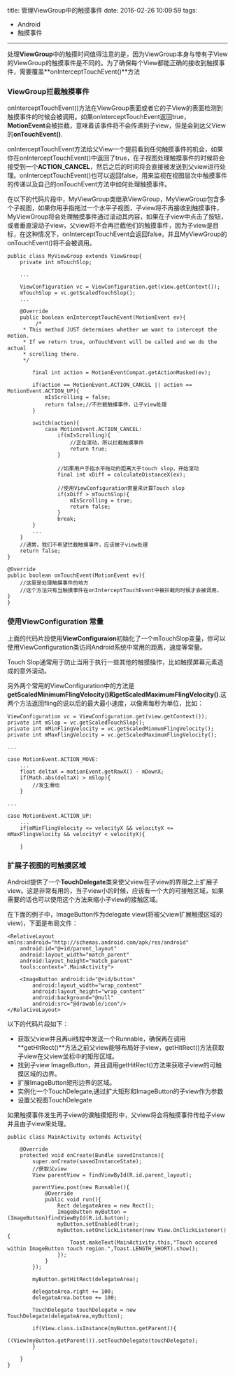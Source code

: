 title: 管理ViewGroup中的触摸事件
date: 2016-02-26 10:09:59
tags:
- Android
- 触摸事件

---

处理**ViewGroup**中的触摸时间值得注意的是，因为ViewGroup本身与带有子View的ViewGroup的触摸事件是不同的。为了确保每个View都能正确的接收到触摸事件，需要覆盖**onInterceptTouchEvent()**方法

### ViewGroup拦截触摸事件

onInterceptTouchEvent()方法在ViewGroup表面或者它的子View的表面检测到触摸事件的时候会被调用。如果onInterceptTouchEvent返回true，**MotionEvent**会被拦截，意味着该事件将不会传递到子view，但是会到达父View的**onTouchEvent()**.

onInterceptTouchEvent方法给父View一个提前看到任何触摸事件的机会，如果你在onInterceptTouchEvent()中返回了true，在子视图处理触摸事件的时候将会接受到一个**ACTION_CANCEL**，然后之后的时间将会直接被发送到父view进行处理。onInterceptTouchEvent()也可以返回false，用来监视在视图层次中触摸事件的传递以及自己的onTouchEvent方法中如何处理触摸事件。

在以下的代码片段中，MyViewGroup类继承ViewGroup，MyViewGroup包含多个子视图，如果你用手指拖过一个水平子视图，子view将不再接收到触摸事件，MyViewGroup将会处理触摸事件通过滚动其内容，如果在子view中点击了按钮，或者垂直滚动子view，父view将不会再拦截他们的触摸事件，因为子view是目标，在这种情况下，onInterceptTouchEvent会返回false，并且MyViewGroup的onTouchEvent()将不会被调用。

	public class MyViewGroup extends ViewGroup{
		private int mTouchSlop;
		
		...
		
		ViewConfiguration vc = ViewConfiguration.get(view.getContext());
		mTouchSlop = vc.getScaledTouchSlop();
		...
		
		@Override
		public boolean onInterceptTouchEvent(MotionEvent ev){
			 /*
         * This method JUST determines whether we want to intercept the motion.
         * If we return true, onTouchEvent will be called and we do the actual
         * scrolling there.
         */
			
			final int action = MotionEventCompat.getActionMasked(ev);
			
			if(action == MotionEvent.ACTION_CANCEL || action == MotionEvent.ACTION_UP){
				mIsScrolling = false;
				return false;//不拦截触摸事件，让子view处理
			}
			
			switch(action){
				case MotionEvent.ACTION_CANCEL:
					if(mIsScrolling){
						//正在滚动，所以拦截触摸事件
						return true;
					}
					
					//如果用户手指水平拖动的距离大于touch slop，开始滚动
					final int xDiff = calculateDistanceX(ex);
					
					//使用ViewConfiguration常量来计算Touch slop
					if(xDiff > mTouchSlop){
						mIsScrolling = true;
						return false;
					}
					break;
			}
			...
		}
		//通常，我们不希望拦截触摸事件，应该被子view处理
		return false;
	}
	
	@Override
	public boolean onTouchEvent(MotionEvent ev){
		//这里是处理触摸事件的地方
		//这个方法只有当触摸事件在onInterceptTouchEvent中被拦截的时候才会被调用。
	}
	}
	
### 使用ViewConfiguration 常量

上面的代码片段使用**ViewConfiguraion**初始化了一个mTouchSlop变量，你可以使用ViewConfiguration类访问Android系统中常用的距离，速度等常量。

Touch Slop通常用于防止当用于执行一些其他的触摸操作，比如触摸屏幕元素造成的意外滚动。

另外两个常用的ViewConfiguration中的方法是**getScaledMinimumFlingVelocity()**和**getScaledMaximumFlingVelocity()**.这两个方法返回fling的说以后的最大最小速度，以像素每秒为单位，比如：

	ViewConfiguration vc = ViewConfiguration.get(view.getContext());
	private int mSlop = vc.getScaledTouchSlop();
	private int mMinFlingVelocity = vc.getScaledMinmumFlingVelocity();
	private int mMaxFlingVelocity = vc.getScaledMaximumFlingVelocity();
	
	...
	
	case MotionEvent.ACTION_MOVE:
		...
		float deltaX = motionEvent.getRawX() - mDownX;
		if(Math.abs(deltaX) > mSlop){
			//发生滑动
		}
		
	...
	
	case MotionEvent.ACTION_UP:
		...
		if(mMinFlingVelocity <= velocityX && velocityX <= mMaxFlingVelocity && velocityY < velocityX){
			
		}
		
### 扩展子视图的可触摸区域

Android提供了一个**TouchDelegate**类来使父view在子view的界限之上扩展子view。这是非常有用的，当子view小的时候，应该有一个大的可接触区域，如果需要的话也可以使用这个方法来缩小子view的接触区域。

在下面的例子中，ImageButton作为delegate view(将被父view扩展触摸区域的view)，下面是布局文件：

	<RelativeLayout xmlns:android="http://schemas.android.com/apk/res/android"
		android:id="@+id/parent_layout"
		android:layout_width="match_parent"
		android:layout_height="match_parent"
		tools:context=".MainActivity">
		
		<ImageButton android:id="@+id/button"
			android:layout_width="wrap_content"
			android:layout_height="wrap_content"
			android:background="@null"
			android:src="@drawable/icon"/>
	</RelativeLayout>
	
以下的代码片段如下：

- 获取父view并且再ui线程中发送一个Runnable，确保再在调用**getHitRect()**方法之前父view能够布局好子view，getHitRect()方法获取子view在父view坐标中的矩形区域。
- 找到子view ImageButton，并且调用getHitRect()方法来获取子view的可触摸区域的边界。
- 扩展ImageButton矩形边界的区域。
- 实例化一个TouchDelegate,通过扩大矩形和ImageButton的子view作为参数
- 设置父视图TouchDelegate

如果触摸事件发生再子view的课触摸矩形中，父view将会将触摸事件传给子view并且由子view来处理。

	public class MainActivity extends Activity{
	
		@Override
		protected void onCreate(Bundle savedInstance){
			super.onCreate(savedInstanceState);
			//获取父view
			View parentView = findViewById(R.id.parent_layout);
			
			parentView.post(new Runnable(){
				@Override
				public void run(){
					Rect delegateArea = new Rect();
					ImageButton myButton = (ImageButton)findViewById(R.id.button);
					myButton.setEnabled(true);
					myButton.setOnclickListener(new View.OnClickListener(){
						Toast.makeText(MainActivity.this,"Touch occured within ImageButton touch region.",Toast.LENGTH_SHORT).show();
					});
				}
			});
			
			myButton.getHitRect(delegateArea);
			
			delegateArea.right += 100;
			delegateArea.bottom += 100;
			
			TouchDelegate touchDelegate = new TouchDelegate(delegateArea,myButton);
			
			if(View.class.isInstance(myButton.getParent)){
				((View)myButton.getParent()).setTouchDelegate(touchDelegate);
			}
			
		}
	}